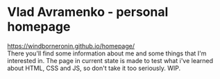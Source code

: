 # Vlad Avramenko - personal homepage
https://windborneronin.github.io/homepage/ \
There you'll find some information about me and some things that I'm interested in. The page in current state is made to test what i've learned about HTML, CSS and JS, so don't take it too seriously. WIP.


